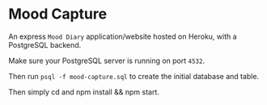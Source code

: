 # Mood Capture
An express `Mood Diary` application/website hosted on Heroku, with a PostgreSQL backend.

Make sure your PostgreSQL server is running on port `4532`.

Then run `psql -f mood-capture.sql` to create the initial database and table.

Then simply cd and npm install && npm start.
